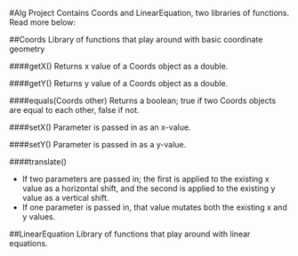 #Alg Project
Contains Coords and LinearEquation, two libraries of functions.  Read more below:

##Coords
Library of functions that play around with basic coordinate geometry

####getX()
Returns x value of a Coords object as a double.

####getY()
Returns y value of a Coords object as a double.

####equals(Coords other)
Returns a boolean; true if two Coords objects are equal to each other, false if not.

####setX()
Parameter is passed in as an x-value.

####setY()
Parameter is passed in as a y-value.

####translate()
* If two parameters are passed in; the first is applied to the existing x value as a horizontal shift, and the second is applied to the existing y value as a vertical shift.
* If one parameter is passed in, that value mutates both the existing x and y values.

##LinearEquation
Library of functions that play around with linear equations.
